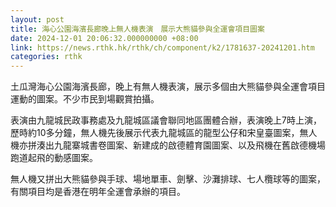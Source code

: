 ```yaml
---
layout: post
title: 海心公園海濱長廊晚上無人機表演　展示大熊貓參與全運會項目圖案
date: 2024-12-01 20:06:32.000000000 +08:00
link: https://news.rthk.hk/rthk/ch/component/k2/1781637-20241201.htm
categories: rthk
---
```


土瓜灣海心公園海濱長廊，晚上有無人機表演，展示多個由大熊貓參與全運會項目運動的圖案。不少市民到場觀賞拍攝。

表演由九龍城民政事務處及九龍城區議會聯同地區團體合辦，表演晚上7時上演，歷時約10多分鐘，無人機先後展示代表九龍城區的龍型公仔和宋皇臺圖案，無人機亦拼湊出九龍寨城書卷圖案、新建成的啟德體育園圖案、以及飛機在舊啟德機場跑道起飛的動感圖案。

無人機又拼出大熊貓參與手球、場地單車、劍擊、沙灘排球、七人欖球等的圖案，有關項目均是香港在明年全運會承辦的項目。
